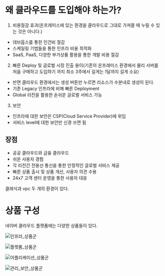# 왜 클라우드를 도입해야 하는가?
1. 비용절감 효과(온프레미스에 있는 환경을 클라우드로 그대로 가져올 때 누릴 수 있는 것은 아니다.)
- 데브옵스를 통한 인건비 절감
- 스케일링 기법들을 통한 인프라 비용 최적화
- SaaS, PaaS, 다양한 부가상품 활용을 통한 개발 비용 절감

2. 빠른 Deploy 및 글로벌 시장 진출 용이(기존의 온프레미스 환경에서 물리 서버를 처음 구매하고 도입하기 까지 최소 3주에서 길게는 1달까지 길게 소요)
- 반면 클라우드 환경에서는 생성 버튼만 누르면 리소스가 수분내로 생성이 된다.
- 기존 Legacy 인프라에 비해 빠른 Deployment
- Global 리전을 활용한 손쉬운 글로벌 서비스 가능

3. 보안
- 인프라에 대한 보안은 CSP(Cloud Service Provider)에 위임
- 서비스 level에 대한 보안만 신경 쓰면 됨

## 장점
- 공공 클라우드와 금융 클라우드
- 쉬운 사용자 경험
- 각 리전간 전용선 통신을 통한 안정적인 글로벌 서비스 제공
- 빠른 상품 출시 및 상품 개선, 사용자 의견 수용
- 24x7 고객 센터 운영을 통한 사용자 대응

클래식과 vpc 두 개의 환경이 있다.

# 상품 구성
네이버 클라우드 플랫폼에는 다양한 상품들이 있다.

![인프라_상품군](https://github.com/leeedohyun/NCP-WIL/assets/116694226/97ef82ff-62c1-499f-8777-0a85837c0e75)


![플랫폼_상품군](https://github.com/leeedohyun/NCP-WIL/assets/116694226/5b2cb1e3-172e-483f-8502-b86a84191679)

![어플리케이션_상품군](https://github.com/leeedohyun/NCP-WIL/assets/116694226/1f403a9b-633e-403f-928b-8b07aa151a79)

![관리_보안_상품군](https://github.com/leeedohyun/NCP-WIL/assets/116694226/d5bc74c7-4367-45b5-baf2-268c9efb2f40)
